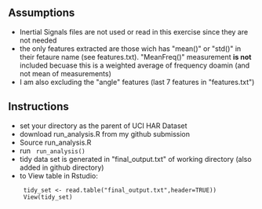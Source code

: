 
## Assumptions
* Inertial Signals files are not used or read in this exercise since they are not needed
* the only features extracted are those wich has "mean()" or "std()" in their fetaure name (see features.txt). "MeanFreq()" measurement **is not** included becuase this is a weighted average of frequency doamin (and not mean of measurements)
* I am also excluding the "angle" features (last 7 features in "features.txt")

## Instructions
* set your directory as the parent of UCI HAR Dataset
* download run_analysis.R from my github submission
* Source run_analysis.R
* run 
 ``` run_analysis()```
* tidy data set is generated in "final_output.txt" of working directory (also added in github directory)
* to View table in Rstudio:
  ```
   tidy_set <- read.table("final_output.txt",header=TRUE))
   View(tidy_set)
  ```




